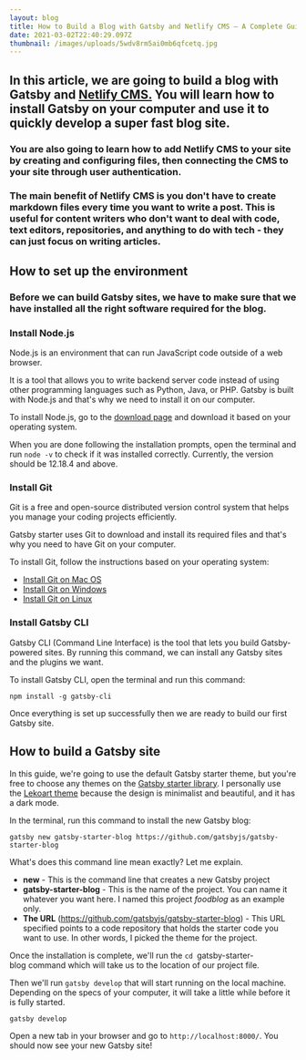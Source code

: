 ```yaml
---
layout: blog
title: How to Build a Blog with Gatsby and Netlify CMS – A Complete Guide
date: 2021-03-02T22:40:29.097Z
thumbnail: /images/uploads/5wdv8rm5ai0mb6qfcetq.jpg
---
```

## **In this article, we are going to build a blog with Gatsby and [Netlify CMS.](https://www.netlifycms.org/) You will learn how to install Gatsby on your computer and use it to quickly develop a super fast blog site.**

### You are also going to learn how to add Netlify CMS to your site by creating and configuring files, then connecting the CMS to your site through user authentication.

### The main benefit of Netlify CMS is you don't have to create markdown files every time you want to write a post. This is useful for content writers who don't want to deal with code, text editors, repositories, and anything to do with tech - they can just focus on writing articles.

## How to set up the environment

### Before we can build Gatsby sites, we have to make sure that we have installed all the right software required for the blog.



### Install Node.js

Node.js is an environment that can run JavaScript code outside of a web browser.

It is a tool that allows you to write backend server code instead of using other programming languages such as Python, Java, or PHP. Gatsby is built with Node.js and that's why we need to install it on our computer.

To install Node.js, go to the [download page](https://nodejs.org/en/download/) and download it based on your operating system.

When you are done following the installation prompts, open the terminal and run `node -v` to check if it was installed correctly. Currently, the version should be 12.18.4 and above.



### Install Git

Git is a free and open-source distributed version control system that helps you manage your coding projects efficiently.

Gatsby starter uses Git to download and install its required files and that's why you need to have Git on your computer.

To install Git, follow the instructions based on your operating system:

* [Install Git on Mac OS](https://www.atlassian.com/git/tutorials/install-git#mac-os-x)
* [Install Git on Windows](https://www.atlassian.com/git/tutorials/install-git#windows)
* [Install Git on Linux](https://www.atlassian.com/git/tutorials/install-git#linux)



### Install Gatsby CLI

Gatsby CLI (Command Line Interface) is the tool that lets you build Gatsby-powered sites. By running this command, we can install any Gatsby sites and the plugins we want.

To install Gatsby CLI, open the terminal and run this command:



```
npm install -g gatsby-cli
```



Once everything is set up successfully then we are ready to build our first Gatsby site.



## How to build a Gatsby site

In this guide, we're going to use the default Gatsby starter theme, but you're free to choose any themes on the [Gatsby starter library](https://www.gatsbyjs.com/starters/?v=2). I personally use the [Lekoart theme](https://github.com/LekoArts/gatsby-starter-minimal-blog) because the design is minimalist and beautiful, and it has a dark mode.

In the terminal, run this command to install the new Gatsby blog:



```
gatsby new gatsby-starter-blog https://github.com/gatsbyjs/gatsby-starter-blog
```



What's does this command line mean exactly? Let me explain.

* **new** - This is the command line that creates a new Gatsby project
* **gatsby-starter-blog** - This is the name of the project. You can name it whatever you want here. I named this project *foodblog* as an example only.
* **The URL** (<https://github.com/gatsbyjs/gatsby-starter-blog>) - This URL specified points to a code repository that holds the starter code you want to use. In other words, I picked the theme for the project.

Once the installation is complete, we'll run the `cd `gatsby-starter-blog command which will take us to the location of our project file.



Then we'll run `gatsby develop` that will start running on the local machine. Depending on the specs of your computer, it will take a little while before it is fully started.



```
gatsby develop
```



Open a new tab in your browser and go to `http://localhost:8000/`. You should now see your new Gatsby site!